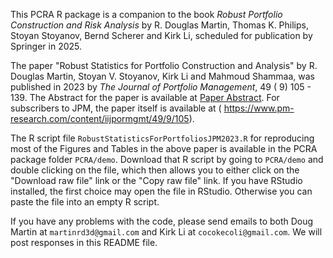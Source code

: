 This PCRA R package is a companion to the book *Robust Portfolio Construction and Risk Analysis* by R. Douglas Martin, Thomas K. Philips, Stoyan Stoyanov, Bernd Scherer and Kirk Li, scheduled for publication by Springer in 2025.

The paper "Robust Statistics for Portfolio Construction and Analysis" by R. Douglas Martin, Stoyan V. Stoyanov, Kirk Li and Mahmoud Shammaa, was published in 2023 by *The Journal of Portfolio Management*, 49  ( 9) 105 - 139. The Abstract for the paper is available at [Paper Abstract](https://www.dropbox.com/scl/fi/ul9nldlhomxqzdulk14st/JPM-Paper-Abstract.pdf?rlkey=8q3vmqb8p52ltohoxghg4yzpl&dl=0). For subscribers to JPM, the paper itself is available at ( https://www.pm-research.com/content/iijpormgmt/49/9/105).

The R script file `RobustStatisticsForPortfoliosJPM2023.R` for reproducing most of the Figures and Tables in the above paper is available in the PCRA package folder `PCRA/demo`.  Download that R script by going to `PCRA/demo` and double clicking on the file, which then allows you to either click on the "Download raw file" link or the "Copy raw file" link.  If you have RStudio installed, the first choice may open the file in RStudio.  Otherwise you can paste the file into an empty R script.

If you have any problems with the code, please send emails to both Doug Martin at `martinrd3d@gmail.com` and Kirk Li at `cocokecoli@gmail.com`. We will post responses in this README file.
